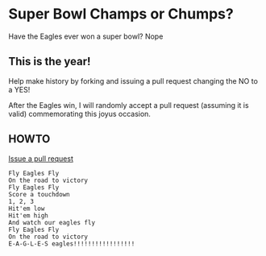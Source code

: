 # Super Bowl Champs or Chumps?

Have the Eagles ever won a super bowl? Nope

## This is the year!

Help make history by forking and issuing a pull request changing the NO to a YES!

After the Eagles win, I will randomly accept a pull request (assuming it is valid) commemorating this joyus occasion.

## HOWTO

[Issue a pull request](https://help.github.com/articles/about-pull-requests/)

```
Fly Eagles Fly
On the road to victory
Fly Eagles Fly
Score a touchdown
1, 2, 3
Hit'em low
Hit'em high
And watch our eagles fly
Fly Eagles Fly
On the road to victory
E-A-G-L-E-S eagles!!!!!!!!!!!!!!!!!
```